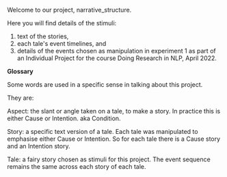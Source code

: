 Welcome to our project, narrative_structure.

Here you will find details of the stimuli:
1. text of the stories, 
2. each tale's event timelines, and 
3. details of the events chosen as manipulation in experiment 1 as part of an Individual Project for the course Doing Research in NLP, April 2022.

**Glossary**

Some words are used in a specific sense in talking about this project.

They are:

Aspect: the slant or angle taken on a tale, to make a story. In practice this is either Cause or Intention. aka Condition.

Story: a specific text version of a tale. Each tale was manipulated to emphasise either Cause or Intention. So for each tale there is a Cause story and an Intention story.

Tale: a fairy story chosen as stimuli for this project. The event sequence remains the same across each story of each tale.





